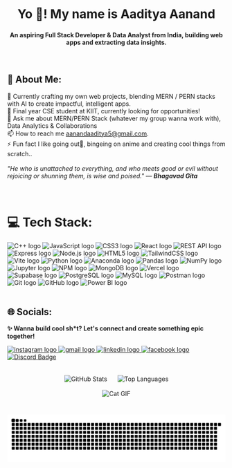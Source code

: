 <h1 align="center">Yo 👋! My name is Aaditya Aanand</h1>

###

<h4 align="center">An aspiring Full Stack Developer & Data Analyst from India, building web apps and extracting data insights.</h4>
<br/>

## 💫 About Me:
<p align="left">
🔭 Currently crafting my own web projects, blending MERN / PERN stacks with AI to create impactful, intelligent apps.<br>
🌱 Final year CSE student at KIIT, currently looking for opportunities!<br>
💬 Ask me about MERN/PERN Stack (whatever my group wanna work with), Data Analytics & Collaborations<br>
📫 How to reach me <a href="mailto:aanandaaditya5@gmail.com">aanandaaditya5@gmail.com</a>.<br>
⚡ Fun fact I like going out🧳, bingeing on anime and creating cool things from scratch..<br><br>
<em>"He who is unattached to everything, and who meets good or evil without rejoicing or shunning them, is wise and poised." — <strong>Bhagavad Gita</strong></em>
</p>


###

<br/>


# 💻 Tech Stack:

<div align="left">
  <img src="https://img.shields.io/badge/-C++-00599C?style=for-the-badge&logo=c%2b%2b&logoColor=white" height="32" alt="C++ logo" />
  <img src="https://img.shields.io/badge/-JavaScript-F7DF1E?style=for-the-badge&logo=javascript&logoColor=black" height="32" alt="JavaScript logo" />
  <img src="https://img.shields.io/badge/-CSS3-1572B6?style=for-the-badge&logo=css3&logoColor=white" height="32" alt="CSS3 logo" />
  <img src="https://img.shields.io/badge/-React-61DAFB?style=for-the-badge&logo=react&logoColor=black" height="32" alt="React logo" />
  <img src="https://img.shields.io/badge/-REST%20API-000000?style=for-the-badge&logo=rest&logoColor=white" height="32" alt="REST API logo" />
  <img src="https://img.shields.io/badge/-Express-000000?style=for-the-badge&logo=express&logoColor=white" height="32" alt="Express logo" />
  <img src="https://img.shields.io/badge/-Node.js-339933?style=for-the-badge&logo=node.js&logoColor=white" height="32" alt="Node.js logo" />
  <img src="https://img.shields.io/badge/-HTML5-E34F26?style=for-the-badge&logo=html5&logoColor=white" height="32" alt="HTML5 logo" />
  <img src="https://img.shields.io/badge/-TailwindCSS-06B6D4?style=for-the-badge&logo=tailwindcss&logoColor=white" height="32" alt="TailwindCSS logo" />
  <img src="https://img.shields.io/badge/-Vite-646CFF?style=for-the-badge&logo=vite&logoColor=white" height="32" alt="Vite logo" />
  <img src="https://img.shields.io/badge/-Python-3776AB?style=for-the-badge&logo=python&logoColor=white" height="32" alt="Python logo" />
  <img src="https://img.shields.io/badge/-Anaconda-44A833?style=for-the-badge&logo=anaconda&logoColor=white" height="32" alt="Anaconda logo" />
  <img src="https://img.shields.io/badge/-Pandas-150458?style=for-the-badge&logo=pandas&logoColor=white" height="32" alt="Pandas logo" />
  <img src="https://img.shields.io/badge/-NumPy-013243?style=for-the-badge&logo=numpy&logoColor=white" height="32" alt="NumPy logo" />
  <img src="https://img.shields.io/badge/-Jupyter-F37626?style=for-the-badge&logo=jupyter&logoColor=white" height="32" alt="Jupyter logo" />
  <img src="https://img.shields.io/badge/-NPM-CB3837?style=for-the-badge&logo=npm&logoColor=white" height="32" alt="NPM logo" />
  <img src="https://img.shields.io/badge/-MongoDB-47A248?style=for-the-badge&logo=mongodb&logoColor=white" height="32" alt="MongoDB logo" />
  <img src="https://img.shields.io/badge/-Vercel-000000?style=for-the-badge&logo=vercel&logoColor=white" height="32" alt="Vercel logo" />
  <img src="https://img.shields.io/badge/-Supabase-3ECF8E?style=for-the-badge&logo=supabase&logoColor=white" height="32" alt="Supabase logo" />
  <img src="https://img.shields.io/badge/-PostgreSQL-4169E1?style=for-the-badge&logo=postgresql&logoColor=white" height="32" alt="PostgreSQL logo" />
  <img src="https://img.shields.io/badge/-MySQL-4479A1?style=for-the-badge&logo=mysql&logoColor=white" height="32" alt="MySQL logo" />
  <img src="https://img.shields.io/badge/-Postman-FF6C37?style=for-the-badge&logo=postman&logoColor=white" height="32" alt="Postman logo" />
  <img src="https://img.shields.io/badge/-Git-F05032?style=for-the-badge&logo=git&logoColor=white" height="32" alt="Git logo" />
  <img src="https://img.shields.io/badge/-GitHub-181717?style=for-the-badge&logo=github&logoColor=white" height="32" alt="GitHub logo" />
  <img src="https://img.shields.io/badge/-Power%20BI-F2C811?style=for-the-badge&logo=powerbi&logoColor=black" height="32" alt="Power BI logo" />
</div>





<br/>

## 🌐 Socials:
<p align="left"><strong>✨ Wanna build cool sh*t? Let's connect and create something epic together!</strong></p>

<div align="left">
  <a href="https://www.instagram.com/_._aadiboi_._/" target="_blank">
    <img src="https://img.shields.io/static/v1?message=Instagram&logo=instagram&label=&color=E4405F&logoColor=white&labelColor=&style=for-the-badge" height="28" alt="instagram logo" />
  </a>
  <a href="mailto:aanandaaditya5@gmail.com" target="_blank">
    <img src="https://img.shields.io/static/v1?message=Gmail&logo=gmail&label=&color=D14836&logoColor=white&labelColor=&style=for-the-badge" height="28" alt="gmail logo" />
  </a>
  <a href="https://www.linkedin.com/in/aadityaaanand514" target="_blank">
    <img src="https://img.shields.io/static/v1?message=LinkedIn&logo=linkedin&label=&color=0077B5&logoColor=white&labelColor=&style=for-the-badge" height="28" alt="linkedin logo" />
  </a>
  <a href="https://www.facebook.com/share/1AZjKSRpnn/" target="_blank">
  <img src="https://img.shields.io/static/v1?message=Facebook&logo=facebook&label=&color=1877F2&logoColor=white&labelColor=&style=for-the-badge" height="28" alt="facebook logo" />
    <a href="https://discord.com/users/nihilist514" target="_blank">
  <img src="https://img.shields.io/badge/-Discord-5865F2?style=for-the-badge&logo=discord&logoColor=white" height="28" alt="Discord Badge" />
</a>
</a>

</div>

<br/>
<br/>

<div align="center">
  <img src="https://github-readme-stats.vercel.app/api?username=Aaditya514&show_icons=true&theme=dracula&include_all_commits=true&count_private=true&hide_border=false" height="150" alt="GitHub Stats" style="margin-right: 20px;" />
  <img src="https://github-readme-stats.vercel.app/api/top-langs?username=Aaditya514&layout=compact&langs_count=6&theme=dracula&hide_border=false" height="150" alt="Top Languages" />
</div>

<br/>


<div align="center">
  <img src="https://i.giphy.com/Jz7eUZut4DSl04bz2q.webp" alt="Cat GIF" height="150" />
</div>

###

<br clear="both">

<picture>
  <source media="(prefers-color-scheme: dark)" srcset="https://raw.githubusercontent.com/Aaditya514/Aaditya514/output/github-snake-dark.svg" />
  <source media="(prefers-color-scheme: light)" srcset="https://raw.githubusercontent.com/Aaditya514/Aaditya514/output/github-snake.svg" />
  <img alt="github-snake" src="https://raw.githubusercontent.com/Aaditya514/Aaditya514/output/github-snake.svg" />
</picture>

###
